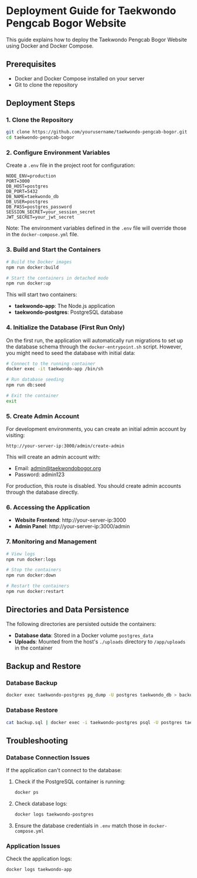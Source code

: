 # Deployment Guide for Taekwondo Pengcab Bogor Website

This guide explains how to deploy the Taekwondo Pengcab Bogor Website using Docker and Docker Compose.

## Prerequisites

- Docker and Docker Compose installed on your server
- Git to clone the repository

## Deployment Steps

### 1. Clone the Repository

```bash
git clone https://github.com/yourusername/taekwondo-pengcab-bogor.git
cd taekwondo-pengcab-bogor
```

### 2. Configure Environment Variables

Create a `.env` file in the project root for configuration:

```
NODE_ENV=production
PORT=3000
DB_HOST=postgres
DB_PORT=5432
DB_NAME=taekwondo_db
DB_USER=postgres
DB_PASS=postgres_password
SESSION_SECRET=your_session_secret
JWT_SECRET=your_jwt_secret
```

Note: The environment variables defined in the `.env` file will override those in the `docker-compose.yml` file.

### 3. Build and Start the Containers

```bash
# Build the Docker images
npm run docker:build

# Start the containers in detached mode
npm run docker:up
```

This will start two containers:
- **taekwondo-app**: The Node.js application
- **taekwondo-postgres**: PostgreSQL database

### 4. Initialize the Database (First Run Only)

On the first run, the application will automatically run migrations to set up the database schema through the `docker-entrypoint.sh` script. However, you might need to seed the database with initial data:

```bash
# Connect to the running container
docker exec -it taekwondo-app /bin/sh

# Run database seeding
npm run db:seed

# Exit the container
exit
```

### 5. Create Admin Account 

For development environments, you can create an initial admin account by visiting:

```
http://your-server-ip:3000/admin/create-admin
```

This will create an admin account with:
- Email: admin@taekwondobogor.org
- Password: admin123

For production, this route is disabled. You should create admin accounts through the database directly.

### 6. Accessing the Application

- **Website Frontend**: http://your-server-ip:3000
- **Admin Panel**: http://your-server-ip:3000/admin

### 7. Monitoring and Management

```bash
# View logs
npm run docker:logs

# Stop the containers
npm run docker:down

# Restart the containers
npm run docker:restart
```

## Directories and Data Persistence

The following directories are persisted outside the containers:

- **Database data**: Stored in a Docker volume `postgres_data`
- **Uploads**: Mounted from the host's `./uploads` directory to `/app/uploads` in the container

## Backup and Restore

### Database Backup

```bash
docker exec taekwondo-postgres pg_dump -U postgres taekwondo_db > backup.sql
```

### Database Restore

```bash
cat backup.sql | docker exec -i taekwondo-postgres psql -U postgres taekwondo_db
```

## Troubleshooting

### Database Connection Issues

If the application can't connect to the database:

1. Check if the PostgreSQL container is running:
   ```bash
   docker ps
   ```

2. Check database logs:
   ```bash
   docker logs taekwondo-postgres
   ```

3. Ensure the database credentials in `.env` match those in `docker-compose.yml`

### Application Issues

Check the application logs:
```bash
docker logs taekwondo-app
``` 